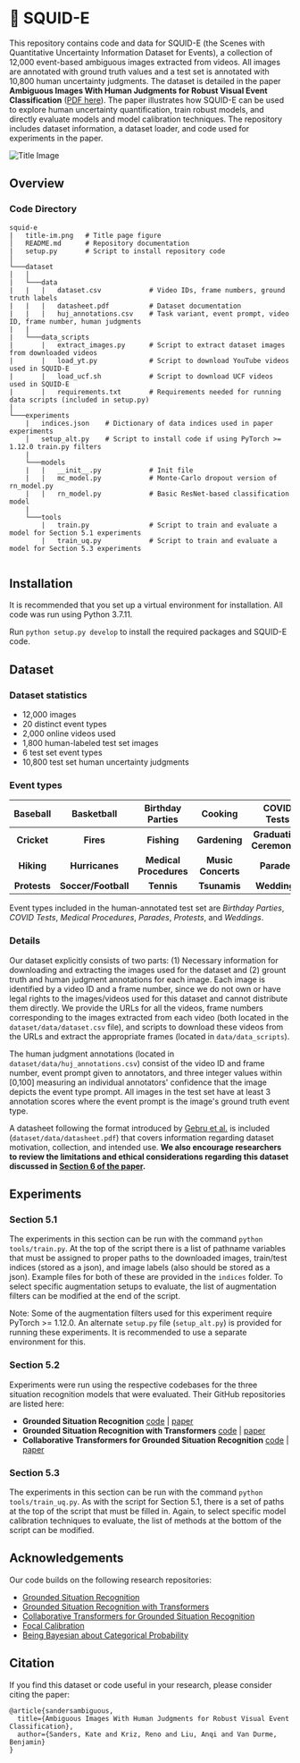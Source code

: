# 🦑 SQUID-E

This repository contains code and data for SQUID-E (the Scenes with Quantitative Uncertainty Information Dataset for Events), a collection of 12,000 event-based ambiguous images extracted from videos. All images are annotated with ground truth values and a test set is annotated with 10,800 human uncertainty judgments. The dataset is detailed in the paper **Ambiguous Images With Human Judgments for Robust Visual Event Classification** ([PDF here](https://openreview.net/forum?id=6Hl7XoPNAVX)). The paper illustrates how SQUID-E can be used to explore human uncertainty quantification, train robust models, and directly evaluate models and model calibration techniques. The repository includes dataset information, a dataset loader, and code used for experiments in the paper.

![Title Image](title-im.png?raw=true)

## Overview
### Code Directory
```
squid-e
|   title-im.png   # Title page figure
│   README.md      # Repository documentation
|   setup.py       # Script to install repository code
│   
└───dataset
│   │   
|   └───data
|   |   |   dataset.csv            # Video IDs, frame numbers, ground truth labels
|   |   |   datasheet.pdf          # Dataset documentation
|   |   |   huj_annotations.csv    # Task variant, event prompt, video ID, frame number, human judgments
|   |
|   └───data_scripts
|       |   extract_images.py      # Script to extract dataset images from downloaded videos
|       |   load_yt.py             # Script to download YouTube videos used in SQUID-E
|       |   load_ucf.sh            # Script to download UCF videos used in SQUID-E
|       |   requirements.txt       # Requirements needed for running data scripts (included in setup.py)
│
└───experiments
    |   indices.json    # Dictionary of data indices used in paper experiments
    │   setup_alt.py    # Script to install code if using PyTorch >= 1.12.0 train.py filters
    |
    └───models
    |   |   __init__.py            # Init file
    |   |   mc_model.py            # Monte-Carlo dropout version of rn_model.py
    |   |   rn_model.py            # Basic ResNet-based classification model
    |
    └───tools
        |   train.py               # Script to train and evaluate a model for Section 5.1 experiments
        |   train_uq.py            # Script to train and evaluate a model for Section 5.3 experiments
    
```

## Installation

It is recommended that you set up a virtual environment for installation. All code was run using Python 3.7.11. 

Run `python setup.py develop` to install the required packages and SQUID-E code.

## Dataset
### Dataset statistics
- 12,000 images
- 20 distinct event types
- 2,000 online videos used
- 1,800 human-labeled test set images
- 6 test set event types
- 10,800 test set human uncertainty judgments

### Event types
|Baseball  |Basketball   |Birthday Parties   |Cooking   |COVID Tests   |
|:---:|:---:|:---:|:---:|:---:|
|__Cricket__   |__Fires__   |__Fishing__   |__Gardening__   |__Graduation Ceremonies__   |
|__Hiking__   |__Hurricanes__   |__Medical Procedures__   |__Music Concerts__   |__Parades__   |
|__Protests__ |__Soccer/Football__   |__Tennis__   |__Tsunamis__   |__Weddings__   |

Event types included in the human-annotated test set are *Birthday Parties*, *COVID Tests*, *Medical Procedures*, *Parades*, *Protests*, and *Weddings*.

### Details
Our dataset explicitly consists of two parts: (1) Necessary information for downloading and extracting the images used for the dataset and (2) grount truth and human judgment annotations for each image. Each image is identified by a video ID and a frame number, since we do not own or have legal rights to the images/videos used for this dataset and cannot distribute them directly. We provide the URLs for all the videos, frame numbers corresponding to the images extracted from each video (both located in the `dataset/data/dataset.csv` file), and scripts to download these videos from the URLs and extract the appropriate frames (located in `data/data_scripts`).

The human judgment annotations (located in `dataset/data/huj_annotations.csv`) consist of the video ID and frame number, event prompt given to annotators, and three integer values within [0,100] measuring an individual annotators' confidence that the image depicts the event type prompt. All images in the test set have at least 3 annotation scores where the event prompt is the image's ground truth event type.

A datasheet following the format introduced by [Gebru et al.](https://arxiv.org/abs/1803.09010) is included (`dataset/data/datasheet.pdf`) that covers information regarding dataset motivation, collection, and intended use. **We also encourage researchers to review the limitations and ethical considerations regarding this dataset discussed in [Section 6 of the paper](https://openreview.net/forum?id=6Hl7XoPNAVX).**

## Experiments
### Section 5.1
The experiments in this section can be run with the command `python tools/train.py`. At the top of the script there is a list of pathname variables that must be assigned to proper paths to the downloaded images, train/test indices (stored as a json), and image labels (also should be stored as a json). Example files for both of these are provided in the `indices` folder. To select specific augmentation setups to evaluate, the list of augmentation filters can be modified at the end of the script.

Note: Some of the augmentation filters used for this experiment require PyTorch >= 1.12.0. An alternate `setup.py` file (`setup_alt.py`) is provided for running these experiments. It is recommended to use a separate environment for this.

### Section 5.2
Experiments were run using the respective codebases for the three situation recognition models that were evaluated. Their GitHub repositories are listed here:

- **Grounded Situation Recognition**  [code](https://github.com/allenai/swig) | [paper](https://arxiv.org/abs/2003.12058)
- **Grounded Situation Recognition with Transformers**  [code](https://github.com/jhcho99/gsrtr) | [paper](https://arxiv.org/abs/2111.10135)
- **Collaborative Transformers for Grounded Situation Recognition**  [code](https://github.com/jhcho99/CoFormer) | [paper](https://arxiv.org/abs/2203.16518)

### Section 5.3
The experiments in this section can be run with the command `python tools/train_uq.py`. As with the script for Section 5.1, there is a set of paths at the top of the script that must be filled in. Again, to select specific model calibration techniques to evaluate, the list of methods at the bottom of the script can be modified.

## Acknowledgements
Our code builds on the following research repositories:
- [Grounded Situation Recognition](https://github.com/allenai/swig)
- [Grounded Situation Recognition with Transformers](https://github.com/jhcho99/gsrtr)
- [Collaborative Transformers for Grounded Situation Recognition](https://github.com/jhcho99/CoFormer)
- [Focal Calibration](https://github.com/torrvision/focal_calibration)
- [Being Bayesian about Categorical Probability](https://github.com/tjoo512/belief-matching-framework)

## Citation
If you find this dataset or code useful in your research, please consider citing the paper:
```
@article{sandersambiguous,
  title={Ambiguous Images With Human Judgments for Robust Visual Event Classification},
  author={Sanders, Kate and Kriz, Reno and Liu, Anqi and Van Durme, Benjamin}
}
```
